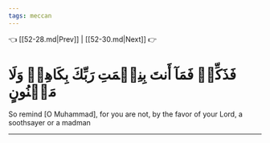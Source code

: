 ```yaml
---
tags: meccan
---
```


👈 [[52-28.md|Prev]] | [[52-30.md|Next]] 👉

# فَذَكِّرۡ فَمَآ أَنتَ بِنِعۡمَتِ رَبِّكَ بِكَاهِنٖ وَلَا مَجۡنُونٍ

So remind [O Muhammad], for you are not, by the favor of your Lord, a soothsayer or a madman

---

